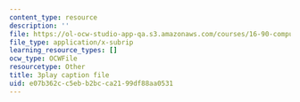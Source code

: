 ```yaml
---
content_type: resource
description: ''
file: https://ol-ocw-studio-app-qa.s3.amazonaws.com/courses/16-90-computational-methods-in-aerospace-engineering-spring-2014/e07b362cc5ebb2bcca2199df88aa0531_nKNFP1PiIdo.srt
file_type: application/x-subrip
learning_resource_types: []
ocw_type: OCWFile
resourcetype: Other
title: 3play caption file
uid: e07b362c-c5eb-b2bc-ca21-99df88aa0531
---
```

